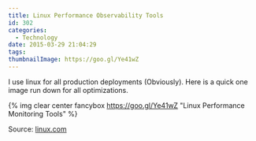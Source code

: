 ```yaml
---
title: Linux Performance Observability Tools
id: 302
categories:
  - Technology
date: 2015-03-29 21:04:29
tags:
thumbnailImage: https://goo.gl/Ye41wZ
---
```


I use linux for all production deployments (Obviously). Here is a quick one image run down for all optimizations.
<!--more-->

{% img clear center fancybox https://goo.gl/Ye41wZ "Linux Performance Monitoring Tools" %}

Source: [linux.com][linux-com]


[linux-com]: http://www.linux.com/news/enterprise/systems-management/785426-a-template-for-monitoring-linux-performance-tools-like-from-netflix
